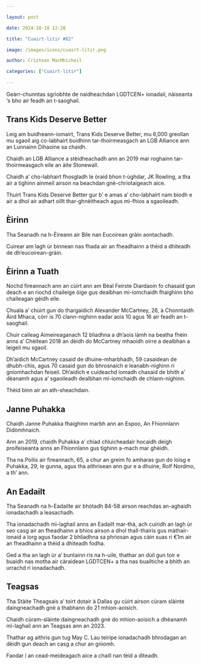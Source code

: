 ```yaml
---

layout: post

date: 2024-10-18 12:28

title: "Cuairt-litir #82"

image: /images/icons/cuairt-litir.png

author: Crìstean MacMhìcheil

categories: ["Cuairt-litir"]
  
---
```


Geàrr-chunntas sgrìobhte de naidheachdan LGDTCEN+ ionadail, nàiseanta ‘s bho air feadh an t-saoghail.

## Trans Kids Deserve Better

Leig am buidheann-iomairt, Trans Kids Deserve Better, mu 6,000 greollan mu sgaoil aig co-labhairt buidhinn tar-thoirmeasgach an LGB Alliance ann an Lunnainn Dihaoine sa chaidh.

Chaidh an LGB Alliance a stèidheachadh ann an 2019 mar roghainn tar-thoirmeasgach eile an àite Stonewall.

Chaidh a’ cho-labhairt fhosgladh le òraid bhon t-ùghdar, JK Rowling, a tha air a tighinn ainmeil airson na beachdan gnè-chriotaigeach aice.

Thuirt Trans Kids Deserve Better gur b’ e amas a’ cho-labhairt nam biodh e air a dhol air adhart oillt thar-ghnèitheach agus mì-fhios a sgaoileadh.

## Èirinn

Tha Seanadh na h-Èireann air Bile nan Eucoirean gràin aontachadh.

Cuirear am lagh ùr binnean nas fhada air an fheadhainn a thèid a dhìteadh de dh’eucoirean-gràin.

## Èirinn a Tuath

Nochd fireannach ann an cùirt ann am Bèal Feirste Diardaoin fo chasaid gun deach e an riochd chaileige òige gus dealbhan mì-iomchaidh fhaighinn bho chaileagan gèidh eile.

Chuala a’ chùirt gun do thargaidich Alexander McCartney, 26, à Chonntaidh Àird Mhaca, còrr is 70 clann-nighinn eadar aois 10 agus 16 air feadh an t-saoghail.

Chuir caileag Aimeireaganach 12 bliadhna a dh’aois làmh na beatha fhèin anns a’ Chèitean 2018 an dèidh do McCartney mhaoidh oirre a dealbhan a leigeil mu sgaoil.

Dh’aidich McCartney casaid de dhuine-mharbhadh, 59 casaidean de dhubh-chìs, agus 70 casaid gun do bhrosnaich e leanabh-nighinn ri gnìomhachdan feiseil. Dh’aidich e cuideachd iomadh chasaid de bhith a’ dèanamh agus a’ sgaoileadh dealbhan mì-iomchaidh de chlann-nighinn.

Thèid binn air an ath-sheachdain.

## Janne Puhakka

Chaidh Janne Puhakka fhaighinn marbh ann an Espoo, An Fhionnlann Didòmhnaich.

Ann an 2019, chaidh Puhakka a’ chiad chluicheadair hocaidh deigh proifeiseanta anns an Fhionnlann gus tighinn a-mach mar ghèidh.

Tha na Poilis air fireannach, 65, a chur an greim fo amharas gun do loisg e Puhakka, 29, le gunna, agus tha aithrisean ann gur e a dhuine, Rolf Nordmo, a th’ ann.

## An Eadailt

Tha Seanadh na h-Eadailte air bhòtadh 84-58 airson reachdas an-aghaidh ionadachadh a leasachadh.

Tha ionadachadh mì-laghail anns an Eadailt mar-thà, ach cuiridh an lagh ùr seo casg air an fheadhainn a bhios airson a dhol thall-thairis gus màthair-ionaid a lorg agus faodar 2 bhliadhna sa phrìosan agus càin suas ri €1m air an fheadhainn a thèid a dhìteadh fodha.

Ged a tha an lagh ùr a’ buntainn ris na h-uile, thathar an dùil gun toir e buaidh nas motha air càraidean LGDTCEN+ a tha nas buailtiche a bhith an urrachd ri ionadachadh.

## Teagsas

Tha Stàite Theagsais a’ toirt dotair à Dallas gu cùirt airson cùram slàinte daingneachadh gnè a thabhann do 21 mhion-aoisich.

Chaidh cùram-slàinte daingneachadh gnè do mhion-aoisich a dhèanamh mì-laghail ann an Teagsas ann an 2023.

Thathar ag aithris gun tug May C. Lau teiripe ionadachadh bhrodagan an dèidh gun deach an casg a chur an gnìomh.

Faodar i an cead-meideagach aice a chaill nan tèid a dìteadh.
